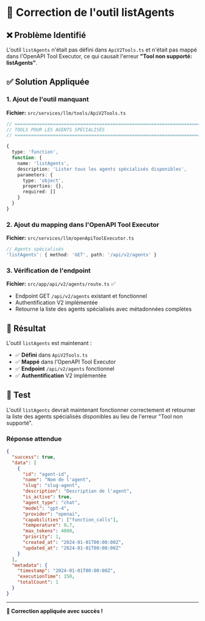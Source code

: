 # 🔧 Correction de l'outil listAgents

## ❌ Problème Identifié

L'outil `listAgents` n'était pas défini dans `ApiV2Tools.ts` et n'était pas mappé dans l'OpenAPI Tool Executor, ce qui causait l'erreur **"Tool non supporté: listAgents"**.

## ✅ Solution Appliquée

### 1. Ajout de l'outil manquant

**Fichier:** `src/services/llm/tools/ApiV2Tools.ts`

```typescript
// ============================================================================
// TOOLS POUR LES AGENTS SPÉCIALISÉS
// ============================================================================

{
  type: 'function',
  function: {
    name: 'listAgents',
    description: 'Lister tous les agents spécialisés disponibles',
    parameters: {
      type: 'object',
      properties: {},
      required: []
    }
  }
}
```

### 2. Ajout du mapping dans l'OpenAPI Tool Executor

**Fichier:** `src/services/llm/openApiToolExecutor.ts`

```typescript
// Agents spécialisés
'listAgents': { method: 'GET', path: '/api/v2/agents' }
```

### 3. Vérification de l'endpoint

**Fichier:** `src/app/api/v2/agents/route.ts` ✅
- Endpoint GET `/api/v2/agents` existant et fonctionnel
- Authentification V2 implémentée
- Retourne la liste des agents spécialisés avec métadonnées complètes

## 🎯 Résultat

L'outil `listAgents` est maintenant :
- ✅ **Défini** dans `ApiV2Tools.ts`
- ✅ **Mappé** dans l'OpenAPI Tool Executor
- ✅ **Endpoint** `/api/v2/agents` fonctionnel
- ✅ **Authentification** V2 implémentée

## 🚀 Test

L'outil `listAgents` devrait maintenant fonctionner correctement et retourner la liste des agents spécialisés disponibles au lieu de l'erreur "Tool non supporté".

### Réponse attendue

```json
{
  "success": true,
  "data": [
    {
      "id": "agent-id",
      "name": "Nom de l'agent",
      "slug": "slug-agent",
      "description": "Description de l'agent",
      "is_active": true,
      "agent_type": "chat",
      "model": "gpt-4",
      "provider": "openai",
      "capabilities": ["function_calls"],
      "temperature": 0.7,
      "max_tokens": 4000,
      "priority": 1,
      "created_at": "2024-01-01T00:00:00Z",
      "updated_at": "2024-01-01T00:00:00Z"
    }
  ],
  "metadata": {
    "timestamp": "2024-01-01T00:00:00Z",
    "executionTime": 150,
    "totalCount": 1
  }
}
```

---

**🔧 Correction appliquée avec succès !**

